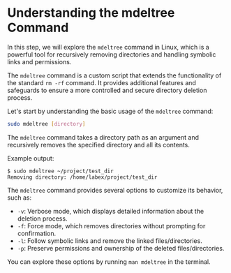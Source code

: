 # Understanding the mdeltree Command

In this step, we will explore the `mdeltree` command in Linux, which is a powerful tool for recursively removing directories and handling symbolic links and permissions.

The `mdeltree` command is a custom script that extends the functionality of the standard `rm -rf` command. It provides additional features and safeguards to ensure a more controlled and secure directory deletion process.

Let's start by understanding the basic usage of the `mdeltree` command:

```bash
sudo mdeltree [directory]
```

The `mdeltree` command takes a directory path as an argument and recursively removes the specified directory and all its contents.

Example output:

```
$ sudo mdeltree ~/project/test_dir
Removing directory: /home/labex/project/test_dir
```

The `mdeltree` command provides several options to customize its behavior, such as:

- `-v`: Verbose mode, which displays detailed information about the deletion process.
- `-f`: Force mode, which removes directories without prompting for confirmation.
- `-l`: Follow symbolic links and remove the linked files/directories.
- `-p`: Preserve permissions and ownership of the deleted files/directories.

You can explore these options by running `man mdeltree` in the terminal.
